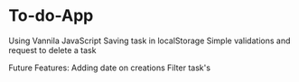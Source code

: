 # To-do-App

Using Vannila JavaScript
Saving task in localStorage
Simple validations and request to delete a task

Future Features:
Adding date on creations
Filter task's

